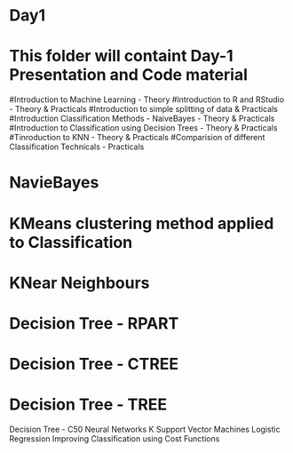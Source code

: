 # Day1

# This folder will containt Day-1 Presentation and Code material

#Introduction to Machine Learning - Theory
#Introduction to R and RStudio - Theory & Practicals
#Introduction to simple splitting of data & Practicals
#Introduction Classification Methods - NaiveBayes - Theory & Practicals
#Introduction to Classification using Decision Trees - Theory & Practicals
#Tinroduction to KNN - Theory & Practicals
#Comparision of different Classification Technicals - Practicals
#  NavieBayes 
#  KMeans clustering method applied to Classification
 # KNear Neighbours 
#  Decision Tree  - RPART
#  Decision Tree  - CTREE
 # Decision Tree  - TREE
  Decision Tree  - C50
  Neural Networks 
  K Support Vector Machines 
  Logistic Regression 
Improving Classification using Cost Functions
